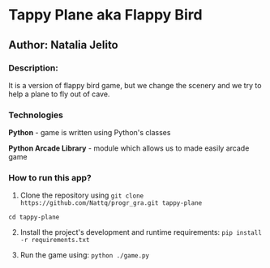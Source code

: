 # Tappy Plane aka Flappy Bird
## Author: Natalia Jelito

### Description:
It is a version of flappy bird game, but we change the scenery and we try to help a plane to fly out of cave. 

### Technologies
**Python** - game is written using Python's classes

**Python Arcade Library** - module which allows us to made easily arcade game

### How to run this app?
1. Clone the repository using
`git clone  https://github.com/Nattq/progr_gra.git tappy-plane`

`cd tappy-plane`

2. Install the project's development and runtime requirements:
`pip install -r requirements.txt`

3. Run the game using:
`python ./game.py`


